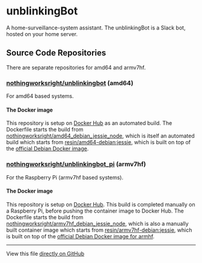 # unblinkingBot  

A home-surveillance-system assistant. The unblinkingBot is a Slack bot, hosted on your home server.  

## Source Code Repositories  

There are separate repositories for amd64 and armv7hf.  

### [nothingworksright/unblinkingbot](https://github.com/nothingworksright/unblinkingbot) (amd64)  

For amd64 based systems.  

#### The Docker image

This repository is setup on [Docker Hub](https://hub.docker.com/r/nothingworksright/unblinkingbot/) as an automated build. The Dockerfile starts the build from [nothingworksright/amd64_debian_jessie_node](https://hub.docker.com/r/nothingworksright/unblinkingbot/~/dockerfile/), which is itself an automated build which starts from [resin/amd64-debian:jessie](https://hub.docker.com/r/resin/amd64-debian/), which is built on top of the [official Debian Docker image](https://hub.docker.com/_/debian/).  

### [nothingworksright/unblinkingbot_pi](https://github.com/nothingworksright/unblinkingbot_pi) (armv7hf)  

For the Raspberry Pi (armv7hf based systems).  

#### The Docker image  

This repository is setup on [Docker Hub](https://hub.docker.com/r/nothingworksright/unblinkingbot_pi/). This build is completed manually on a Raspberry Pi, before pushing the container image to Docker Hub. The Dockerfile starts the build from [nothingworksright/armv7hf_debian_jessie_node](https://hub.docker.com/r/nothingworksright/armv7hf_debian_jessie_node/), which is also a manually built container image which starts from [resin/armv7hf-debian:jessie](https://hub.docker.com/r/resin/armv7hf-debian/), which is built on top of the [official Debian Docker image for armhf](https://hub.docker.com/r/armhf/debian/).  

---

View this file [directly on GitHub](https://github.com/nothingworksright/unblinkingbot_website/blob/master/index.md)  
